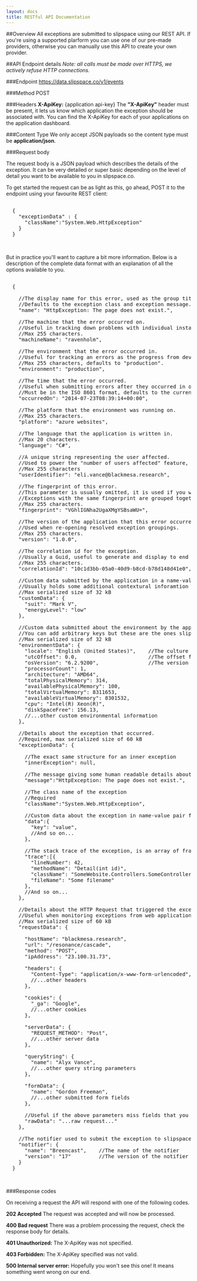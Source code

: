 ```yaml
---
layout: docs
title: RESTful API Documentation
---
```


##Overview
All exceptions are submitted to slipspace using our REST API.
If you're using a supported plarform you can use one of our pre-made providers, otherwise you can manually use this API to create your own provider.

##API Endpoint details
_Note: all calls must be made over HTTPS, we actively refuse HTTP connections._

###Endpoint
https://data.slipspace.co/v1/events

###Method
POST

###Headers
**X-ApiKey:** {application api-key}
The **"X-ApiKey"** header must be present, it lets us know which application the exception should be associated with.
You can find the X-ApiKey for each of your applications on the application dashboard.

###Content Type
We only accept JSON payloads so the content type must be **application/json**.

###Request body

The request body is a JSON payload which describes the details of the exception.
It can be very detailed or super basic depending on the level of detail you want to be available to you in slipspace.co.

To get started the request can be as light as this, go ahead, POST it to the endpoint using your favourite REST client:

<pre class="prettyprint">
    
  {
    "exceptionData" : {
      "className":"System.Web.HttpException"
    }
  }


</pre>

But in practice you'll want to capture a bit more information.
Below is a description of the complete data format with an explanation of all the options available to you.

<pre class="prettyprint">
    
  {

    //The display name for this error, used as the group title if this is the initial error in the group.
    //Defaults to the exception class and exception message.
    "name": "HttpException: The page does not exist.",

    //The machine that the error occurred on.
    //Useful in tracking down problems with individual instances in a server farm.
    //Max 255 characters.
    "machineName": "ravenholm",

    //The environment that the error occurred in.
    //Useful for tracking an errors as the progress from development to production.
    //Max 255 characters, defaults to "production".
    "environment": "production",

    //The time that the error occurred.
    //Useful when submitting errors after they occurred in occasionally connected situations.
    //Must be in the ISO 8601 format, defaults to the current time (UTC).
    "occurredOn": "2014-07-23T08:39:14+00:00",

    //The platform that the environment was running on.
    //Max 255 characters.
    "platform": "azure websites",

    //The language that the application is written in.
    //Max 20 characters.
    "language": "C#",

    //A unique string representing the user affected.
    //Used to power the "number of users affected" feature, if the identifier is an email we will attempt to get the users gravatar.
    //Max 255 characters
    "userIdentifier": "eli.vance@blackmesa.research",

    //The fingerprint of this error.
    //This parameter is usually omitted, it is used if you want to override the default slipspace grouping algorithm.
    //Exceptions with the same fingerprint are grouped together.
    //Max 255 characters.
    "fingerprint": "VGhlIGNha2UgaXMgYSBsaWU=",

    //The version of the application that this error occurred in.
    //Used when re-opening resolved exception groupings.
    //Max 255 characters.
    "version": "1.0.0",

    //The correlation id for the exception.
    //Usually a Guid, useful to generate and display to end users if they want to contact you about a specific error.
    //Max 255 characters.
    "correlationId": "10c1d3bb-05a0-40d9-b8cd-b78d148d41e0",

    //Custom data submitted by the application in a name-value pair format.
    //Usually holds some additional contextural inforamtion that may aid in debugging the problem
    //Max serialized size of 32 kB
    "customData": {
      "suit": "Mark V",
      "energyLevel": "low"
    },

    //Custom data submitted about the environment by the application in a name-value pair format.
    //You can add arbitrary keys but these are the ones slipspace understands
    //Max serialized size of 32 kB
    "environmentData": {
      "locale": "English (United States)",    //The culture settings of the host device
      "utcOffset": 0.0,                       //The offset from GMT of the host device
      "osVersion": "6.2.9200",                //The version of the OS that the application was running on
      "processorCount": 1,                   
      "architecture": "AMD64",                
      "totalPhysicalMemory": 314,
      "availablePhysicalMemory": 100,
      "totalVirtualMemory": 8311653,
      "availableVirtualMemory": 8301532,
      "cpu": "Intel(R) Xeon(R)",
      "diskSpaceFree": 156.13,
      //...other custom environmental information
    },

    //Details about the exception that occurred.
    //Required, max serialized size of 60 kB
    "exceptionData": {

      //The exact same structure for an inner exception
      "innerException": null,
            
      //The message giving some human readable details about the error
      "message":"HttpException: The page does not exist.",

      //The class name of the exception
      //Required
      "className":"System.Web.HttpException",
            
      //Custom data about the exception in name-value pair format
      "data":{
        "key": "value",
        //And so on...
      },
    
      //The stack trace of the exception, is an array of frames
      "trace":[{
        "lineNumber": 42,
        "methodName": "Detail(int id)",
        "className": "SomeWebsite.Controllers.SomeController",
        "fileName": "Some filename"
      },
      //And so on...
    },

    //Details about the HTTP Request that triggered the exception
    //Useful when monitoring exceptions from web applications
    //Max serialized size of 60 kB
    "requestData": {

      "hostName": "blackmesa.research",
      "url": "/resonance/cascade",
      "method": "POST",
      "ipAddress": "23.100.31.73",

      "headers": {
        "Content-Type": "application/x-www-form-urlencoded",
        //...other headers
      },

      "cookies": {
        "_ga": "Google",
        //...other cookies
      },

      "serverData": {
        "REQUEST_METHOD": "Post",
        //...other server data
      },

      "queryString": {
        "name": "Alyx Vance",
        //...other query string parameters
      },

      "formData": {
        "name": "Gordon Freeman",
        //...other submitted form fields
      },

      //Useful if the above parameters miss fields that you would like to process later.
      "rawData": "...raw request..."
    },
        
    //The notifier used to submit the exception to slipspace
    "notifier": {
      "name": "Breencast",    //The name of the notifier
      "version": "17"         //The version of the notifier
    }
  }


</pre>

###Response codes

On receiving a request the API will respond with one of the following codes.

**202 Accepted**
The request was accepted and will now be processed.

**400 Bad request**
There was a problem processing the request, check the response body for details.

**401 Unauthorized:**
The X-ApiKey was not specified.

**403 Forbidden:**
The X-ApiKey specified was not valid.

**500 Internal server error:**
Hopefully you won't see this one! It means something went wrong on our end.